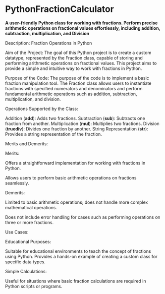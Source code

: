 # PythonFractionCalculator

**A user-friendly Python class for working with fractions. Perform precise arithmetic operations on fractional values effortlessly, including addition, subtraction, multiplication, and Division**



Description: Fraction Operations in Python

Aim of the Project:
The goal of this Python project is to create a custom datatype, represented by the Fraction class, capable of storing and performing arithmetic operations on fractional values. This project aims to provide a simple and intuitive way to work with fractions in Python.

Purpose of the Code:
The purpose of the code is to implement a basic fraction manipulation tool. The Fraction class allows users to instantiate fractions with specified numerators and denominators and perform fundamental arithmetic operations such as addition, subtraction, multiplication, and division.

Operations Supported by the Class:

Addition (__add__): Adds two fractions.
Subtraction (__sub__): Subtracts one fraction from another.
Multiplication (__mul__): Multiplies two fractions.
Division (__truediv__): Divides one fraction by another.
String Representation (__str__): Provides a string representation of the fraction.


Merits and Demerits:

Merits:

Offers a straightforward implementation for working with fractions in Python. 

Allows users to perform basic arithmetic operations on fractions seamlessly.

Demerits:

Limited to basic arithmetic operations; does not handle more complex mathematical operations.

Does not include error handling for cases such as performing operations on three or more fractions.


Use Cases:

Educational Purposes:

Suitable for educational environments to teach the concept of fractions using Python.
Provides a hands-on example of creating a custom class for specific data types.

Simple Calculations:

Useful for situations where basic fraction calculations are required in Python scripts or programs.
